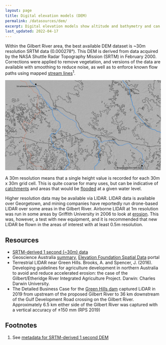 ```yaml
---
layout: page
title: Digital elevation models (DEM)
permalink: /datasources/dem/
excerpt: Digital elevation models show altitude and bathymetry and can be used to look at catchments, flooded areas, and erosion.
last_updated: 2022-04-17
---
```


Within the Gilbert River area, the best available DEM dataset is ~30m resolution SRTM data (0.000278°). This DEM is derived from data acquired by the NASA Shuttle Radar Topography Mission (SRTM) in February 2000. Corrections were applied to remove vegetation, and versions of the data are available with smoothing to reduce noise, as well as to enforce known flow paths using mapped [stream lines](/grap/stream-network/)<sup>1</sup>. 

![Preview of the DEM for the GRAP area](/images/dem_hillshade.png)

A 30m resolution means that a single height value is recorded for each 30m x 30m grid cell. This is quite coarse for many uses, but can be indicative of [catchments](/grap/watershed/) and areas that would be [flooded](/grap/flooding/) at a given water level.

Higher resolution data may be available via LIDAR. LIDAR data is available over Georgetown, and mining companies have reportedly run drone-based LIDAR over some areas in the Gilbert River. Airborne LIDAR at 1m resolution was run in some areas by Griffith University in 2006 to look at [erosion](/grap/erosion/). This was, however, a test with new equipment, and it is recommended that new LIDAR be flown in the areas of interest with at least 0.5m resolution.

## Resources

- <a href="https://ecat.ga.gov.au/geonetwork/srv/eng/catalog.search#/metadata/72759" target="blank">SRTM-derived 1 second (~30m) data</a>
- Geoscience Australia <a href="https://www.ga.gov.au/scientific-topics/national-location-information/digital-elevation-data" target="_blank">summary</a>, <a href="https://elevation.fsdf.org.au/" target="_blank">Elevation Foundation Spatial Data</a> portal
- Terrestrial LIDAR near Green Hills. Brooks, A. and Spencer, J. (2016). Developing guidelines for agriculture development in northern Australia to avoid and reduce accelerated erosion: the case of the Gilbert/Etheridge River Integrated Agriculture Project. Darwin: Charles Darwin University.
- The Detailed Business Case for the [Green Hills dam](/grap/green-hills-dam/) captured LiDAR in 2019 from upstream of the proposed Gilbert River to 36 km downstream of the Gulf Development Road crossing on the Gilbert River. Approximately 6.5 km either side of the Gilbert River was captured with a vertical accuracy of ±150 mm (RPS 2019)

## Footnotes
1. See <a href="https://ecat.ga.gov.au/geonetwork/srv/eng/catalog.search#/metadata/72759" target="_blank">metadata for SRTM-derived 1 second DEM</a>